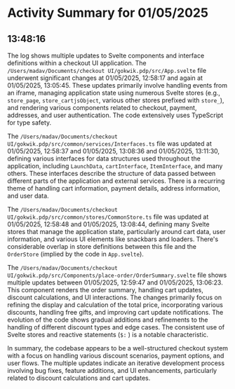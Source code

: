 # Activity Summary for 01/05/2025

## 13:48:16
The log shows multiple updates to Svelte components and interface definitions within a checkout UI application.  The `/Users/madav/Documents/checkout UI/gokwik.pdp/src/App.svelte` file underwent significant changes at 01/05/2025, 12:58:17 and again at 01/05/2025, 13:05:45.  These updates primarily involve handling events from an iframe, managing application state using numerous Svelte stores (e.g., `store_page`, `store_cartjsObject`, various other stores prefixed with `store_`), and rendering various components related to checkout, payment, addresses, and user authentication. The code extensively uses TypeScript for type safety.

The `/Users/madav/Documents/checkout UI/gokwik.pdp/src/common/services/Interfaces.ts` file was updated at 01/05/2025, 12:58:37 and 01/05/2025, 13:08:36 and 01/05/2025, 13:11:30, defining various interfaces for data structures used throughout the application, including `LaunchData`, `cartInterface`, `ItemInterface`, and many others. These interfaces describe the structure of data passed between different parts of the application and external services.  There is a recurring theme of handling cart information, payment details, address information, and user data.

The `/Users/madav/Documents/checkout UI/gokwik.pdp/src/common/stores/CommonStore.ts` file was updated at 01/05/2025, 12:58:48 and 01/05/2025, 13:08:44, defining many Svelte stores that manage the application state, particularly around cart data, user information, and various UI elements like snackbars and loaders.  There's considerable overlap in store definitions between this file and the `OrderStore` (implied by the code in `App.svelte`).

The `/Users/madav/Documents/checkout UI/gokwik.pdp/src/Components/place-order/OrderSummary.svelte` file shows multiple updates between 01/05/2025, 12:59:47 and 01/05/2025, 13:06:23. This component renders the order summary, handling cart updates, discount calculations, and UI interactions.  The changes primarily focus on refining the display and calculation of the total price, incorporating various discounts, handling free gifts, and improving cart update notifications. The evolution of the code shows gradual additions and refinements to the handling of different discount types and edge cases.  The consistent use of Svelte stores and reactive statements (`$:` ) is a notable characteristic.

In summary, the codebase appears to be a well-structured checkout system with a focus on handling various discount scenarios, payment options, and user flows.  The multiple updates indicate an iterative development process involving bug fixes, feature additions, and UI enhancements, particularly related to discount calculations and cart updates.
